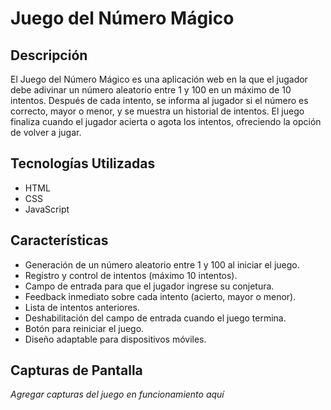 # Juego del Número Mágico

## Descripción
El Juego del Número Mágico es una aplicación web en la que el jugador debe adivinar un número aleatorio entre 1 y 100 en un máximo de 10 intentos. Después de cada intento, se informa al jugador si el número es correcto, mayor o menor, y se muestra un historial de intentos. El juego finaliza cuando el jugador acierta o agota los intentos, ofreciendo la opción de volver a jugar.

## Tecnologías Utilizadas
- HTML
- CSS
- JavaScript

## Características
- Generación de un número aleatorio entre 1 y 100 al iniciar el juego.
- Registro y control de intentos (máximo 10 intentos).
- Campo de entrada para que el jugador ingrese su conjetura.
- Feedback inmediato sobre cada intento (acierto, mayor o menor).
- Lista de intentos anteriores.
- Deshabilitación del campo de entrada cuando el juego termina.
- Botón para reiniciar el juego.
- Diseño adaptable para dispositivos móviles.

## Capturas de Pantalla
_Agregar capturas del juego en funcionamiento aquí_


